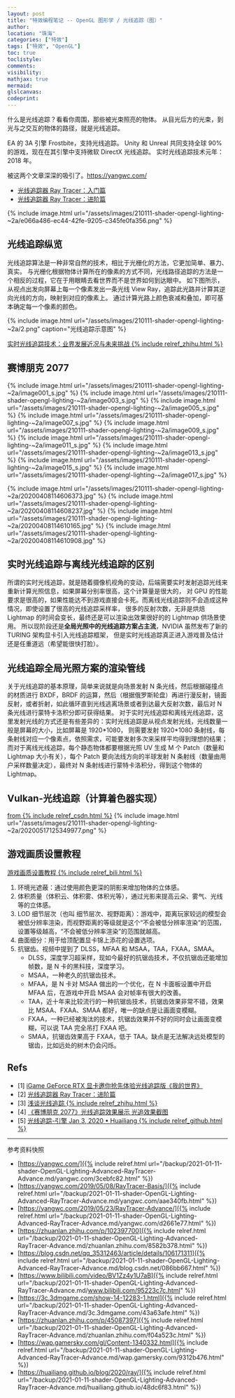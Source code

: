 ```yaml
---
layout: post
title: "特效编程笔记 -- OpenGL 图形学 / 光线追踪（图）"
author:
location: "珠海"
categories: ["特效"]
tags: ["特效", "OpenGL"]
toc: true
toclistyle:
comments:
visibility:
mathjax: true
mermaid:
glslcanvas:
codeprint:
---
```


什么是光线追踪？看看你周围，那些被光束照亮的物体。
从目光后方的光束，到光与之交互的物体的路径，就是光线追踪。

EA 的 3A 引擎 Frostbite，支持光线追踪。
Unity 和 Unreal 共同支持全球 90% 的游戏，现在在其引擎中支持微软 DirectX 光线追踪。
实时光线追踪技术元年：2018 年。

被这两个文章深深的吸引了。https://yangwc.com/
* [光线追踪器 Ray Tracer：入门篇](https://yangwc.com/2019/05/08/RayTracer-Basis/)
* [光线追踪器 Ray Tracer：进阶篇](https://yangwc.com/2019/05/23/RayTracer-Advance/)

{% include image.html url="/assets/images/210111-shader-opengl-lighting-~2a/e066a486-ec44-42fe-9205-c345fe0fa356.png" %}


## 光线追踪纵览

光线追踪算法是一种非常自然的技术，相比于光栅化的方法，它更加简单、暴力、真实。
与光栅化根据物体计算所在的像素的方式不同，光线路径追踪的方法是一个相反的过程，它在于用眼睛去看世界而不是世界如何到达眼中。
如下图所示，从视点出发向屏幕上每一个像素发出一条光线 View Ray，追踪此光路并计算其逆向光线的方向，映射到对应的像素上。
通过计算光路上颜色衰减和叠加，即可基本确定每一个像素的颜色。

{% include image.html url="/assets/images/210111-shader-opengl-lighting-~2a/2.png" caption="光线追踪示意图" %}

[实时光线追踪技术：业界发展近况与未来挑战 {% include relref_zhihu.html %}](https://zhuanlan.zhihu.com/p/102397700)


## 赛博朋克 2077

{% include image.html url="/assets/images/210111-shader-opengl-lighting-~2a/image001_s.jpg" %}
{% include image.html url="/assets/images/210111-shader-opengl-lighting-~2a/image003_s.jpg" %}
{% include image.html url="/assets/images/210111-shader-opengl-lighting-~2a/image005_s.jpg" %}
{% include image.html url="/assets/images/210111-shader-opengl-lighting-~2a/image007_s.jpg" %}
{% include image.html url="/assets/images/210111-shader-opengl-lighting-~2a/image009_s.jpg" %}
{% include image.html url="/assets/images/210111-shader-opengl-lighting-~2a/image011_s.jpg" %}
{% include image.html url="/assets/images/210111-shader-opengl-lighting-~2a/image013_s.jpg" %}
{% include image.html url="/assets/images/210111-shader-opengl-lighting-~2a/image015_s.jpg" %}
{% include image.html url="/assets/images/210111-shader-opengl-lighting-~2a/image017_s.jpg" %}

{% include image.html url="/assets/images/210111-shader-opengl-lighting-~2a/20200408114606373.jpg" %}
{% include image.html url="/assets/images/210111-shader-opengl-lighting-~2a/20200408114608237.jpg" %}
{% include image.html url="/assets/images/210111-shader-opengl-lighting-~2a/20200408114610165.jpg" %}
{% include image.html url="/assets/images/210111-shader-opengl-lighting-~2a/20200408114610908.jpg" %}


## 实时光线追踪与离线光线追踪的区别

所谓的实时光线追踪，就是随着摄像机视角的变动，后端需要实时发射追踪光线来重新计算光照信息，如果屏幕分别率很高，这个计算量是很大的，
对 GPU 的性能要求是很高的，如果性能达不到游戏直接会卡死。而离线光线追踪则不会造成这种情况，即使设置了很高的光线追踪采样率，
很多的反射次数，无非是烘焙 Lightmap 的时间会变长，最终还是可以渲染出效果很好的的 Lightmap 供场景使用。
所以现阶段还是**全局光照中的光线追踪方案占主流**，NVIDIA 虽然发布了新的 TURING 架构显卡引入光线追踪框架，
但是实时光线追踪真正进入游戏普及估计还是任重道远（希望能很快打脸）。


## 光线追踪全局光照方案的渲染管线

关于光线追踪的基本原理，简单来说就是向场景发射 N 条光线，然后根据碰撞点的材质进行 BXDF，BRDF 的运算，然后（根据俄罗斯轮盘）再进行漫反射，镜面反射，或者折射，如此循环直到光线逃离场景或者到达最大反射次数，最后对 N 条光线进行蒙特卡洛积分即可获得结果。
对于实时光线追踪和离线光线追踪，这里发射光线的方式还是有些差异的：实时光线追踪是从视点发射光线，光线数量一般是屏幕的大小，比如屏幕是 1920\*1080， 则需要发射 1920\*1080 条射线，每条射线对应一个像素点，依照需求，可能要发射多次来采样平均得到理想的结果；
而对于离线光线追踪，每个静态物体都要根据光照 UV 生成 M 个 Patch（数量和 Lightmap 大小有关），每个 Patch 要向法线方向的半球发射 N 条射线（数量由用户采样数量决定），最终对 N 条射线进行蒙特卡洛积分，得到这个物体的 Lightmap。


## Vulkan-光线追踪（计算着色器实现）

[from {% include relref_csdn.html %}](https://blog.csdn.net/qq_35312463/article/details/106171311)
{% include image.html url="/assets/images/210111-shader-opengl-lighting-~2a/20200517125349977.png" %}


## 游戏画质设置教程

[游戏画质设置教程 {% include relref_bili.html %}](https://www.bilibili.com/video/BV1Zz4y1U7aB)

1. 环境光遮蔽：通过使用颜色更深的阴影来增加物体的立体感。
2. 体积质量（体积云、体积雾、体积光等），通过光影来提高云朵、雾气、光线等的立体感。
3. LOD 细节层次（也叫 细节层次、视野距离）：游戏中，距离玩家较远的模型会被低分辨率渲染，而视野距离的等级就是这个“不会被低分辨率渲染”的范围，设置等级越高，“不会被低分辨率渲染”的范围就越高。
4. 曲面细分：用于给顶配置显卡锦上添花的设置选项。
5. 抗锯齿。视频中提到了 DLSS，MFAA 和 MSAA，TAA，FXAA，SMAA。
    * DLSS，深度学习超采样，现如今最好的抗锯齿技术，不仅抗锯齿还能增加帧数，是 N 卡的黑科技，深度学习。
    * MSAA，一种老久的抗锯齿技术。
    * MFAA，是 N 卡对 MSAA 做出的一个优化，在 N 卡面板设置中开启 MFAA 后，在游戏中开启 MSAA 会对帧率有很大的改善。
    * TAA，近十年来比较流行的一种抗锯齿技术，抗锯齿效果非常不错，效果比 MSAA、FXAA、SMAA 都好，唯一的缺点是让画面变模糊。
    * FXAA，一种已经被淘汰的技术，抗锯齿效果并不好的同时会让画面变模糊，可以说 TAA 完全吊打 FXAA 吧。
    * SMAA，抗锯齿效果高于 FXAA，低于 TAA。缺点是无法解决远处模型的锯齿，比如远处的树木仍会闪烁。


## Refs

- [1] [iGame GeForce RTX 显卡邀你抢先体验光线追踪版《我的世界》](https://3c.3dmgame.com/show-14-12283-1.html)
- [2] [光线追踪器 Ray Tracer：进阶篇](https://yangwc.com/2019/05/23/RayTracer-Advance/)
- [3] [浅谈光线追踪 {% include relref_zhihu.html %}](https://zhuanlan.zhihu.com/p/45087397)
- [4] [《赛博朋克 2077》光线追踪效果展示 光追效果截图](https://wap.gamersky.com/gl/Content-1340332.html)
- [5] [光线追踪-引擎 Jan 3, 2020 • Huailiang {% include relref_github.html %}](https://huailiang.github.io/blog/2020/ray/)

<hr class='reviewline'/>
<p class='reviewtip'><script type='text/javascript' src='{% include relref.html url="/assets/reviewjs/blogs/2021-01-11-shader-OpenGL-Lighting-Advanced-RayTracer-Advance.md.js" %}'></script></p>
<font class='ref_snapshot'>参考资料快照</font>

- [https://yangwc.com/]({% include relref.html url="/backup/2021-01-11-shader-OpenGL-Lighting-Advanced-RayTracer-Advance.md/yangwc.com/3cebfc82.html" %})
- [https://yangwc.com/2019/05/08/RayTracer-Basis/]({% include relref.html url="/backup/2021-01-11-shader-OpenGL-Lighting-Advanced-RayTracer-Advance.md/yangwc.com/aae340fb.html" %})
- [https://yangwc.com/2019/05/23/RayTracer-Advance/]({% include relref.html url="/backup/2021-01-11-shader-OpenGL-Lighting-Advanced-RayTracer-Advance.md/yangwc.com/d2661e77.html" %})
- [https://zhuanlan.zhihu.com/p/102397700]({% include relref.html url="/backup/2021-01-11-shader-OpenGL-Lighting-Advanced-RayTracer-Advance.md/zhuanlan.zhihu.com/8582b378.html" %})
- [https://blog.csdn.net/qq_35312463/article/details/106171311]({% include relref.html url="/backup/2021-01-11-shader-OpenGL-Lighting-Advanced-RayTracer-Advance.md/blog.csdn.net/086bb667.html" %})
- [https://www.bilibili.com/video/BV1Zz4y1U7aB]({% include relref.html url="/backup/2021-01-11-shader-OpenGL-Lighting-Advanced-RayTracer-Advance.md/www.bilibili.com/95223c7c.html" %})
- [https://3c.3dmgame.com/show-14-12283-1.html]({% include relref.html url="/backup/2021-01-11-shader-OpenGL-Lighting-Advanced-RayTracer-Advance.md/3c.3dmgame.com/43a63afe.html" %})
- [https://zhuanlan.zhihu.com/p/45087397]({% include relref.html url="/backup/2021-01-11-shader-OpenGL-Lighting-Advanced-RayTracer-Advance.md/zhuanlan.zhihu.com/f04a523c.html" %})
- [https://wap.gamersky.com/gl/Content-1340332.html]({% include relref.html url="/backup/2021-01-11-shader-OpenGL-Lighting-Advanced-RayTracer-Advance.md/wap.gamersky.com/9312b476.html" %})
- [https://huailiang.github.io/blog/2020/ray/]({% include relref.html url="/backup/2021-01-11-shader-OpenGL-Lighting-Advanced-RayTracer-Advance.md/huailiang.github.io/48dc6f83.html" %})
